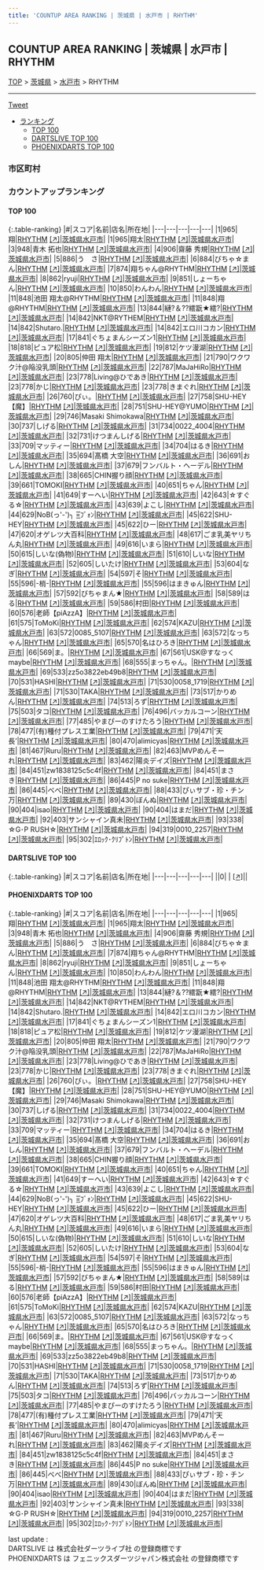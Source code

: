 ```yaml
---
title: 'COUNTUP AREA RANKING | 茨城県 | 水戸市 | RHYTHM'
---
```

## COUNTUP AREA RANKING | 茨城県 | 水戸市 | RHYTHM

[TOP](/darts/rank/) > [茨城県](/darts/rank/茨城県/) > [水戸市](/darts/rank/茨城県/水戸市/) > RHYTHM

___

<a href="https://twitter.com/share?ref_src=twsrc%5Etfw" data-text="COUNTUP AREA RANKING | 茨城県水戸市RHYTHM" class="twitter-share-button" data-hashtags="DARTSLIVE,PHOENIXDARTS,darts,ダーツ" data-show-count="false">Tweet</a>

* [ランキング](#カウントアップランキング)
    * [TOP 100](#top-100)
    * [DARTSLIVE TOP 100](#dartslive-top-100)
    * [PHOENIXDARTS TOP 100](#phoenixdarts-top-100)

### 市区町村

<ul>

</ul>

### カウントアップランキング

#### TOP 100



{:.table-ranking}
|#|スコア|名前|店名|所在地|
|---|---|---|---|---|
|1|965|<span class="rank-name-pd">翔</span>|<a href="/darts/rank/shops/51911.html">RHYTHM</a> <a href="https://vs.phoenixdarts.com/jp/shop/shopDetailInfo/s_51911?s_seq=51911">[↗]</a>|<a href="/darts/rank/茨城県/水戸市">茨城県水戸市</a>|
|1|965|<span class="rank-name-pd">翔太</span>|<a href="/darts/rank/shops/51911.html">RHYTHM</a> <a href="https://vs.phoenixdarts.com/jp/shop/shopDetailInfo/s_51911?s_seq=51911">[↗]</a>|<a href="/darts/rank/茨城県/水戸市">茨城県水戸市</a>|
|3|948|<span class="rank-name-pd"><span class="pro-icon-pd"></span>青木 拓也</span>|<a href="/darts/rank/shops/51911.html">RHYTHM</a> <a href="https://vs.phoenixdarts.com/jp/shop/shopDetailInfo/s_51911?s_seq=51911">[↗]</a>|<a href="/darts/rank/茨城県/水戸市">茨城県水戸市</a>|
|4|906|<span class="rank-name-pd"><span class="pro-icon-pd"></span>齋藤 秀規</span>|<a href="/darts/rank/shops/51911.html">RHYTHM</a> <a href="https://vs.phoenixdarts.com/jp/shop/shopDetailInfo/s_51911?s_seq=51911">[↗]</a>|<a href="/darts/rank/茨城県/水戸市">茨城県水戸市</a>|
|5|886|<span class="rank-name-pd">う　さ</span>|<a href="/darts/rank/shops/51911.html">RHYTHM</a> <a href="https://vs.phoenixdarts.com/jp/shop/shopDetailInfo/s_51911?s_seq=51911">[↗]</a>|<a href="/darts/rank/茨城県/水戸市">茨城県水戸市</a>|
|6|884|<span class="rank-name-pd">びちゃ☆まん</span>|<a href="/darts/rank/shops/51911.html">RHYTHM</a> <a href="https://vs.phoenixdarts.com/jp/shop/shopDetailInfo/s_51911?s_seq=51911">[↗]</a>|<a href="/darts/rank/茨城県/水戸市">茨城県水戸市</a>|
|7|874|<span class="rank-name-pd">翔ちゃん@RHYTHM</span>|<a href="/darts/rank/shops/51911.html">RHYTHM</a> <a href="https://vs.phoenixdarts.com/jp/shop/shopDetailInfo/s_51911?s_seq=51911">[↗]</a>|<a href="/darts/rank/茨城県/水戸市">茨城県水戸市</a>|
|8|862|<span class="rank-name-pd">ryuji</span>|<a href="/darts/rank/shops/51911.html">RHYTHM</a> <a href="https://vs.phoenixdarts.com/jp/shop/shopDetailInfo/s_51911?s_seq=51911">[↗]</a>|<a href="/darts/rank/茨城県/水戸市">茨城県水戸市</a>|
|9|851|<span class="rank-name-pd">しょーちゃん</span>|<a href="/darts/rank/shops/51911.html">RHYTHM</a> <a href="https://vs.phoenixdarts.com/jp/shop/shopDetailInfo/s_51911?s_seq=51911">[↗]</a>|<a href="/darts/rank/茨城県/水戸市">茨城県水戸市</a>|
|10|850|<span class="rank-name-pd">わんわん</span>|<a href="/darts/rank/shops/51911.html">RHYTHM</a> <a href="https://vs.phoenixdarts.com/jp/shop/shopDetailInfo/s_51911?s_seq=51911">[↗]</a>|<a href="/darts/rank/茨城県/水戸市">茨城県水戸市</a>|
|11|848|<span class="rank-name-pd">池田 翔太@RHYTHM</span>|<a href="/darts/rank/shops/51911.html">RHYTHM</a> <a href="https://vs.phoenixdarts.com/jp/shop/shopDetailInfo/s_51911?s_seq=51911">[↗]</a>|<a href="/darts/rank/茨城県/水戸市">茨城県水戸市</a>|
|11|848|<span class="rank-name-pd">翔@RHYTHM</span>|<a href="/darts/rank/shops/51911.html">RHYTHM</a> <a href="https://vs.phoenixdarts.com/jp/shop/shopDetailInfo/s_51911?s_seq=51911">[↗]</a>|<a href="/darts/rank/茨城県/水戸市">茨城県水戸市</a>|
|13|844|<span class="rank-name-pd">縺?＆??繧翫★繧?</span>|<a href="/darts/rank/shops/51911.html">RHYTHM</a> <a href="https://vs.phoenixdarts.com/jp/shop/shopDetailInfo/s_51911?s_seq=51911">[↗]</a>|<a href="/darts/rank/茨城県/水戸市">茨城県水戸市</a>|
|14|842|<span class="rank-name-pd">NKT@RYTHEM</span>|<a href="/darts/rank/shops/51911.html">RHYTHM</a> <a href="https://vs.phoenixdarts.com/jp/shop/shopDetailInfo/s_51911?s_seq=51911">[↗]</a>|<a href="/darts/rank/茨城県/水戸市">茨城県水戸市</a>|
|14|842|<span class="rank-name-pd">Shutaro.</span>|<a href="/darts/rank/shops/51911.html">RHYTHM</a> <a href="https://vs.phoenixdarts.com/jp/shop/shopDetailInfo/s_51911?s_seq=51911">[↗]</a>|<a href="/darts/rank/茨城県/水戸市">茨城県水戸市</a>|
|14|842|<span class="rank-name-pd">エロ川コカン</span>|<a href="/darts/rank/shops/51911.html">RHYTHM</a> <a href="https://vs.phoenixdarts.com/jp/shop/shopDetailInfo/s_51911?s_seq=51911">[↗]</a>|<a href="/darts/rank/茨城県/水戸市">茨城県水戸市</a>|
|17|841|<span class="rank-name-pd">ぐちょまんシーズン1</span>|<a href="/darts/rank/shops/51911.html">RHYTHM</a> <a href="https://vs.phoenixdarts.com/jp/shop/shopDetailInfo/s_51911?s_seq=51911">[↗]</a>|<a href="/darts/rank/茨城県/水戸市">茨城県水戸市</a>|
|18|818|<span class="rank-name-pd">ピュア松</span>|<a href="/darts/rank/shops/51911.html">RHYTHM</a> <a href="https://vs.phoenixdarts.com/jp/shop/shopDetailInfo/s_51911?s_seq=51911">[↗]</a>|<a href="/darts/rank/茨城県/水戸市">茨城県水戸市</a>|
|19|812|<span class="rank-name-pd">ケツ漫湖</span>|<a href="/darts/rank/shops/51911.html">RHYTHM</a> <a href="https://vs.phoenixdarts.com/jp/shop/shopDetailInfo/s_51911?s_seq=51911">[↗]</a>|<a href="/darts/rank/茨城県/水戸市">茨城県水戸市</a>|
|20|805|<span class="rank-name-pd">仲田 翔太</span>|<a href="/darts/rank/shops/51911.html">RHYTHM</a> <a href="https://vs.phoenixdarts.com/jp/shop/shopDetailInfo/s_51911?s_seq=51911">[↗]</a>|<a href="/darts/rank/茨城県/水戸市">茨城県水戸市</a>|
|21|790|<span class="rank-name-pd">ワクワク汁@陥没乳頭</span>|<a href="/darts/rank/shops/51911.html">RHYTHM</a> <a href="https://vs.phoenixdarts.com/jp/shop/shopDetailInfo/s_51911?s_seq=51911">[↗]</a>|<a href="/darts/rank/茨城県/水戸市">茨城県水戸市</a>|
|22|787|<span class="rank-name-pd">MaJaHiRo</span>|<a href="/darts/rank/shops/51911.html">RHYTHM</a> <a href="https://vs.phoenixdarts.com/jp/shop/shopDetailInfo/s_51911?s_seq=51911">[↗]</a>|<a href="/darts/rank/茨城県/水戸市">茨城県水戸市</a>|
|23|778|<span class="rank-name-pd">Living@ひであき</span>|<a href="/darts/rank/shops/51911.html">RHYTHM</a> <a href="https://vs.phoenixdarts.com/jp/shop/shopDetailInfo/s_51911?s_seq=51911">[↗]</a>|<a href="/darts/rank/茨城県/水戸市">茨城県水戸市</a>|
|23|778|<span class="rank-name-pd">かじ</span>|<a href="/darts/rank/shops/51911.html">RHYTHM</a> <a href="https://vs.phoenixdarts.com/jp/shop/shopDetailInfo/s_51911?s_seq=51911">[↗]</a>|<a href="/darts/rank/茨城県/水戸市">茨城県水戸市</a>|
|23|778|<span class="rank-name-pd">きまぐれ</span>|<a href="/darts/rank/shops/51911.html">RHYTHM</a> <a href="https://vs.phoenixdarts.com/jp/shop/shopDetailInfo/s_51911?s_seq=51911">[↗]</a>|<a href="/darts/rank/茨城県/水戸市">茨城県水戸市</a>|
|26|760|<span class="rank-name-pd">ぴぃ。</span>|<a href="/darts/rank/shops/51911.html">RHYTHM</a> <a href="https://vs.phoenixdarts.com/jp/shop/shopDetailInfo/s_51911?s_seq=51911">[↗]</a>|<a href="/darts/rank/茨城県/水戸市">茨城県水戸市</a>|
|27|758|<span class="rank-name-pd">SHU-HEY【魔】</span>|<a href="/darts/rank/shops/51911.html">RHYTHM</a> <a href="https://vs.phoenixdarts.com/jp/shop/shopDetailInfo/s_51911?s_seq=51911">[↗]</a>|<a href="/darts/rank/茨城県/水戸市">茨城県水戸市</a>|
|28|751|<span class="rank-name-pd">SHU-HEY@YUMO</span>|<a href="/darts/rank/shops/51911.html">RHYTHM</a> <a href="https://vs.phoenixdarts.com/jp/shop/shopDetailInfo/s_51911?s_seq=51911">[↗]</a>|<a href="/darts/rank/茨城県/水戸市">茨城県水戸市</a>|
|29|746|<span class="rank-name-pd">Masaki Shimokawa</span>|<a href="/darts/rank/shops/51911.html">RHYTHM</a> <a href="https://vs.phoenixdarts.com/jp/shop/shopDetailInfo/s_51911?s_seq=51911">[↗]</a>|<a href="/darts/rank/茨城県/水戸市">茨城県水戸市</a>|
|30|737|<span class="rank-name-pd">しげる</span>|<a href="/darts/rank/shops/51911.html">RHYTHM</a> <a href="https://vs.phoenixdarts.com/jp/shop/shopDetailInfo/s_51911?s_seq=51911">[↗]</a>|<a href="/darts/rank/茨城県/水戸市">茨城県水戸市</a>|
|31|734|<span class="rank-name-pd">0022_4004</span>|<a href="/darts/rank/shops/51911.html">RHYTHM</a> <a href="https://vs.phoenixdarts.com/jp/shop/shopDetailInfo/s_51911?s_seq=51911">[↗]</a>|<a href="/darts/rank/茨城県/水戸市">茨城県水戸市</a>|
|32|731|<span class="rank-name-pd">けつまんしげる</span>|<a href="/darts/rank/shops/51911.html">RHYTHM</a> <a href="https://vs.phoenixdarts.com/jp/shop/shopDetailInfo/s_51911?s_seq=51911">[↗]</a>|<a href="/darts/rank/茨城県/水戸市">茨城県水戸市</a>|
|33|709|<span class="rank-name-pd">マッティー</span>|<a href="/darts/rank/shops/51911.html">RHYTHM</a> <a href="https://vs.phoenixdarts.com/jp/shop/shopDetailInfo/s_51911?s_seq=51911">[↗]</a>|<a href="/darts/rank/茨城県/水戸市">茨城県水戸市</a>|
|34|704|<span class="rank-name-pd">はるき</span>|<a href="/darts/rank/shops/51911.html">RHYTHM</a> <a href="https://vs.phoenixdarts.com/jp/shop/shopDetailInfo/s_51911?s_seq=51911">[↗]</a>|<a href="/darts/rank/茨城県/水戸市">茨城県水戸市</a>|
|35|694|<span class="rank-name-pd">髙橋 大空</span>|<a href="/darts/rank/shops/51911.html">RHYTHM</a> <a href="https://vs.phoenixdarts.com/jp/shop/shopDetailInfo/s_51911?s_seq=51911">[↗]</a>|<a href="/darts/rank/茨城県/水戸市">茨城県水戸市</a>|
|36|691|<span class="rank-name-pd">おしん</span>|<a href="/darts/rank/shops/51911.html">RHYTHM</a> <a href="https://vs.phoenixdarts.com/jp/shop/shopDetailInfo/s_51911?s_seq=51911">[↗]</a>|<a href="/darts/rank/茨城県/水戸市">茨城県水戸市</a>|
|37|679|<span class="rank-name-pd">フンバルト・ヘーデル</span>|<a href="/darts/rank/shops/51911.html">RHYTHM</a> <a href="https://vs.phoenixdarts.com/jp/shop/shopDetailInfo/s_51911?s_seq=51911">[↗]</a>|<a href="/darts/rank/茨城県/水戸市">茨城県水戸市</a>|
|38|665|<span class="rank-name-pd">CHIN握り顔</span>|<a href="/darts/rank/shops/51911.html">RHYTHM</a> <a href="https://vs.phoenixdarts.com/jp/shop/shopDetailInfo/s_51911?s_seq=51911">[↗]</a>|<a href="/darts/rank/茨城県/水戸市">茨城県水戸市</a>|
|39|661|<span class="rank-name-pd">TOMOKI</span>|<a href="/darts/rank/shops/51911.html">RHYTHM</a> <a href="https://vs.phoenixdarts.com/jp/shop/shopDetailInfo/s_51911?s_seq=51911">[↗]</a>|<a href="/darts/rank/茨城県/水戸市">茨城県水戸市</a>|
|40|651|<span class="rank-name-pd">ちゃん</span>|<a href="/darts/rank/shops/51911.html">RHYTHM</a> <a href="https://vs.phoenixdarts.com/jp/shop/shopDetailInfo/s_51911?s_seq=51911">[↗]</a>|<a href="/darts/rank/茨城県/水戸市">茨城県水戸市</a>|
|41|649|<span class="rank-name-pd">すーへい</span>|<a href="/darts/rank/shops/51911.html">RHYTHM</a> <a href="https://vs.phoenixdarts.com/jp/shop/shopDetailInfo/s_51911?s_seq=51911">[↗]</a>|<a href="/darts/rank/茨城県/水戸市">茨城県水戸市</a>|
|42|643|<span class="rank-name-pd">☆すぐる☆</span>|<a href="/darts/rank/shops/51911.html">RHYTHM</a> <a href="https://vs.phoenixdarts.com/jp/shop/shopDetailInfo/s_51911?s_seq=51911">[↗]</a>|<a href="/darts/rank/茨城県/水戸市">茨城県水戸市</a>|
|43|639|<span class="rank-name-pd">よこし</span>|<a href="/darts/rank/shops/51911.html">RHYTHM</a> <a href="https://vs.phoenixdarts.com/jp/shop/shopDetailInfo/s_51911?s_seq=51911">[↗]</a>|<a href="/darts/rank/茨城県/水戸市">茨城県水戸市</a>|
|44|629|<span class="rank-name-pd">NoB(っ&#x27;-&#x27;)╮ =͟͟͞͞ﾌﾞｫﾝ</span>|<a href="/darts/rank/shops/51911.html">RHYTHM</a> <a href="https://vs.phoenixdarts.com/jp/shop/shopDetailInfo/s_51911?s_seq=51911">[↗]</a>|<a href="/darts/rank/茨城県/水戸市">茨城県水戸市</a>|
|45|622|<span class="rank-name-pd">SHU-HEY</span>|<a href="/darts/rank/shops/51911.html">RHYTHM</a> <a href="https://vs.phoenixdarts.com/jp/shop/shopDetailInfo/s_51911?s_seq=51911">[↗]</a>|<a href="/darts/rank/茨城県/水戸市">茨城県水戸市</a>|
|45|622|<span class="rank-name-pd">ひー</span>|<a href="/darts/rank/shops/51911.html">RHYTHM</a> <a href="https://vs.phoenixdarts.com/jp/shop/shopDetailInfo/s_51911?s_seq=51911">[↗]</a>|<a href="/darts/rank/茨城県/水戸市">茨城県水戸市</a>|
|47|620|<span class="rank-name-pd">オゲレツ大百科</span>|<a href="/darts/rank/shops/51911.html">RHYTHM</a> <a href="https://vs.phoenixdarts.com/jp/shop/shopDetailInfo/s_51911?s_seq=51911">[↗]</a>|<a href="/darts/rank/茨城県/水戸市">茨城県水戸市</a>|
|48|617|<span class="rank-name-pd">ごま乳美ヤリちん丸</span>|<a href="/darts/rank/shops/51911.html">RHYTHM</a> <a href="https://vs.phoenixdarts.com/jp/shop/shopDetailInfo/s_51911?s_seq=51911">[↗]</a>|<a href="/darts/rank/茨城県/水戸市">茨城県水戸市</a>|
|49|616|<span class="rank-name-pd">いまら</span>|<a href="/darts/rank/shops/51911.html">RHYTHM</a> <a href="https://vs.phoenixdarts.com/jp/shop/shopDetailInfo/s_51911?s_seq=51911">[↗]</a>|<a href="/darts/rank/茨城県/水戸市">茨城県水戸市</a>|
|50|615|<span class="rank-name-pd">しいな(偽物)</span>|<a href="/darts/rank/shops/51911.html">RHYTHM</a> <a href="https://vs.phoenixdarts.com/jp/shop/shopDetailInfo/s_51911?s_seq=51911">[↗]</a>|<a href="/darts/rank/茨城県/水戸市">茨城県水戸市</a>|
|51|610|<span class="rank-name-pd">しいな</span>|<a href="/darts/rank/shops/51911.html">RHYTHM</a> <a href="https://vs.phoenixdarts.com/jp/shop/shopDetailInfo/s_51911?s_seq=51911">[↗]</a>|<a href="/darts/rank/茨城県/水戸市">茨城県水戸市</a>|
|52|605|<span class="rank-name-pd">しいたけ</span>|<a href="/darts/rank/shops/51911.html">RHYTHM</a> <a href="https://vs.phoenixdarts.com/jp/shop/shopDetailInfo/s_51911?s_seq=51911">[↗]</a>|<a href="/darts/rank/茨城県/水戸市">茨城県水戸市</a>|
|53|604|<span class="rank-name-pd">なぎ</span>|<a href="/darts/rank/shops/51911.html">RHYTHM</a> <a href="https://vs.phoenixdarts.com/jp/shop/shopDetailInfo/s_51911?s_seq=51911">[↗]</a>|<a href="/darts/rank/茨城県/水戸市">茨城県水戸市</a>|
|54|597|<span class="rank-name-pd">そ</span>|<a href="/darts/rank/shops/51911.html">RHYTHM</a> <a href="https://vs.phoenixdarts.com/jp/shop/shopDetailInfo/s_51911?s_seq=51911">[↗]</a>|<a href="/darts/rank/茨城県/水戸市">茨城県水戸市</a>|
|55|596|<span class="rank-name-pd">-梢-</span>|<a href="/darts/rank/shops/51911.html">RHYTHM</a> <a href="https://vs.phoenixdarts.com/jp/shop/shopDetailInfo/s_51911?s_seq=51911">[↗]</a>|<a href="/darts/rank/茨城県/水戸市">茨城県水戸市</a>|
|55|596|<span class="rank-name-pd">はまきゅん</span>|<a href="/darts/rank/shops/51911.html">RHYTHM</a> <a href="https://vs.phoenixdarts.com/jp/shop/shopDetailInfo/s_51911?s_seq=51911">[↗]</a>|<a href="/darts/rank/茨城県/水戸市">茨城県水戸市</a>|
|57|592|<span class="rank-name-pd">びちゃまん★</span>|<a href="/darts/rank/shops/51911.html">RHYTHM</a> <a href="https://vs.phoenixdarts.com/jp/shop/shopDetailInfo/s_51911?s_seq=51911">[↗]</a>|<a href="/darts/rank/茨城県/水戸市">茨城県水戸市</a>|
|58|589|<span class="rank-name-pd">はる</span>|<a href="/darts/rank/shops/51911.html">RHYTHM</a> <a href="https://vs.phoenixdarts.com/jp/shop/shopDetailInfo/s_51911?s_seq=51911">[↗]</a>|<a href="/darts/rank/茨城県/水戸市">茨城県水戸市</a>|
|59|586|<span class="rank-name-pd">村田</span>|<a href="/darts/rank/shops/51911.html">RHYTHM</a> <a href="https://vs.phoenixdarts.com/jp/shop/shopDetailInfo/s_51911?s_seq=51911">[↗]</a>|<a href="/darts/rank/茨城県/水戸市">茨城県水戸市</a>|
|60|576|<span class="rank-name-pd">老師【piAzzA】</span>|<a href="/darts/rank/shops/51911.html">RHYTHM</a> <a href="https://vs.phoenixdarts.com/jp/shop/shopDetailInfo/s_51911?s_seq=51911">[↗]</a>|<a href="/darts/rank/茨城県/水戸市">茨城県水戸市</a>|
|61|575|<span class="rank-name-pd">ToMoKi</span>|<a href="/darts/rank/shops/51911.html">RHYTHM</a> <a href="https://vs.phoenixdarts.com/jp/shop/shopDetailInfo/s_51911?s_seq=51911">[↗]</a>|<a href="/darts/rank/茨城県/水戸市">茨城県水戸市</a>|
|62|574|<span class="rank-name-pd">KAZU</span>|<a href="/darts/rank/shops/51911.html">RHYTHM</a> <a href="https://vs.phoenixdarts.com/jp/shop/shopDetailInfo/s_51911?s_seq=51911">[↗]</a>|<a href="/darts/rank/茨城県/水戸市">茨城県水戸市</a>|
|63|572|<span class="rank-name-pd">0085_5107</span>|<a href="/darts/rank/shops/51911.html">RHYTHM</a> <a href="https://vs.phoenixdarts.com/jp/shop/shopDetailInfo/s_51911?s_seq=51911">[↗]</a>|<a href="/darts/rank/茨城県/水戸市">茨城県水戸市</a>|
|63|572|<span class="rank-name-pd">なっちゃん</span>|<a href="/darts/rank/shops/51911.html">RHYTHM</a> <a href="https://vs.phoenixdarts.com/jp/shop/shopDetailInfo/s_51911?s_seq=51911">[↗]</a>|<a href="/darts/rank/茨城県/水戸市">茨城県水戸市</a>|
|65|570|<span class="rank-name-pd">名はひろき</span>|<a href="/darts/rank/shops/51911.html">RHYTHM</a> <a href="https://vs.phoenixdarts.com/jp/shop/shopDetailInfo/s_51911?s_seq=51911">[↗]</a>|<a href="/darts/rank/茨城県/水戸市">茨城県水戸市</a>|
|66|569|<span class="rank-name-pd">ま。</span>|<a href="/darts/rank/shops/51911.html">RHYTHM</a> <a href="https://vs.phoenixdarts.com/jp/shop/shopDetailInfo/s_51911?s_seq=51911">[↗]</a>|<a href="/darts/rank/茨城県/水戸市">茨城県水戸市</a>|
|67|561|<span class="rank-name-pd">USK@すなっくmaybe</span>|<a href="/darts/rank/shops/51911.html">RHYTHM</a> <a href="https://vs.phoenixdarts.com/jp/shop/shopDetailInfo/s_51911?s_seq=51911">[↗]</a>|<a href="/darts/rank/茨城県/水戸市">茨城県水戸市</a>|
|68|555|<span class="rank-name-pd">まっちゃん。</span>|<a href="/darts/rank/shops/51911.html">RHYTHM</a> <a href="https://vs.phoenixdarts.com/jp/shop/shopDetailInfo/s_51911?s_seq=51911">[↗]</a>|<a href="/darts/rank/茨城県/水戸市">茨城県水戸市</a>|
|69|533|<span class="rank-name-pd">zz5o3822eb49b8</span>|<a href="/darts/rank/shops/51911.html">RHYTHM</a> <a href="https://vs.phoenixdarts.com/jp/shop/shopDetailInfo/s_51911?s_seq=51911">[↗]</a>|<a href="/darts/rank/茨城県/水戸市">茨城県水戸市</a>|
|70|531|<span class="rank-name-pd">HASHI</span>|<a href="/darts/rank/shops/51911.html">RHYTHM</a> <a href="https://vs.phoenixdarts.com/jp/shop/shopDetailInfo/s_51911?s_seq=51911">[↗]</a>|<a href="/darts/rank/茨城県/水戸市">茨城県水戸市</a>|
|71|530|<span class="rank-name-pd">0058_1719</span>|<a href="/darts/rank/shops/51911.html">RHYTHM</a> <a href="https://vs.phoenixdarts.com/jp/shop/shopDetailInfo/s_51911?s_seq=51911">[↗]</a>|<a href="/darts/rank/茨城県/水戸市">茨城県水戸市</a>|
|71|530|<span class="rank-name-pd">TAKA</span>|<a href="/darts/rank/shops/51911.html">RHYTHM</a> <a href="https://vs.phoenixdarts.com/jp/shop/shopDetailInfo/s_51911?s_seq=51911">[↗]</a>|<a href="/darts/rank/茨城県/水戸市">茨城県水戸市</a>|
|73|517|<span class="rank-name-pd">かりめん</span>|<a href="/darts/rank/shops/51911.html">RHYTHM</a> <a href="https://vs.phoenixdarts.com/jp/shop/shopDetailInfo/s_51911?s_seq=51911">[↗]</a>|<a href="/darts/rank/茨城県/水戸市">茨城県水戸市</a>|
|74|513|<span class="rank-name-pd">ろず</span>|<a href="/darts/rank/shops/51911.html">RHYTHM</a> <a href="https://vs.phoenixdarts.com/jp/shop/shopDetailInfo/s_51911?s_seq=51911">[↗]</a>|<a href="/darts/rank/茨城県/水戸市">茨城県水戸市</a>|
|75|503|<span class="rank-name-pd">タコ</span>|<a href="/darts/rank/shops/51911.html">RHYTHM</a> <a href="https://vs.phoenixdarts.com/jp/shop/shopDetailInfo/s_51911?s_seq=51911">[↗]</a>|<a href="/darts/rank/茨城県/水戸市">茨城県水戸市</a>|
|76|496|<span class="rank-name-pd">バッカルコーン</span>|<a href="/darts/rank/shops/51911.html">RHYTHM</a> <a href="https://vs.phoenixdarts.com/jp/shop/shopDetailInfo/s_51911?s_seq=51911">[↗]</a>|<a href="/darts/rank/茨城県/水戸市">茨城県水戸市</a>|
|77|485|<span class="rank-name-pd">やまぴーのすけたろう</span>|<a href="/darts/rank/shops/51911.html">RHYTHM</a> <a href="https://vs.phoenixdarts.com/jp/shop/shopDetailInfo/s_51911?s_seq=51911">[↗]</a>|<a href="/darts/rank/茨城県/水戸市">茨城県水戸市</a>|
|78|477|<span class="rank-name-pd">(有)種付プレス工業</span>|<a href="/darts/rank/shops/51911.html">RHYTHM</a> <a href="https://vs.phoenixdarts.com/jp/shop/shopDetailInfo/s_51911?s_seq=51911">[↗]</a>|<a href="/darts/rank/茨城県/水戸市">茨城県水戸市</a>|
|79|471|<span class="rank-name-pd">‘天長’</span>|<a href="/darts/rank/shops/51911.html">RHYTHM</a> <a href="https://vs.phoenixdarts.com/jp/shop/shopDetailInfo/s_51911?s_seq=51911">[↗]</a>|<a href="/darts/rank/茨城県/水戸市">茨城県水戸市</a>|
|80|470|<span class="rank-name-pd">alimicyas</span>|<a href="/darts/rank/shops/51911.html">RHYTHM</a> <a href="https://vs.phoenixdarts.com/jp/shop/shopDetailInfo/s_51911?s_seq=51911">[↗]</a>|<a href="/darts/rank/茨城県/水戸市">茨城県水戸市</a>|
|81|467|<span class="rank-name-pd">Ruru</span>|<a href="/darts/rank/shops/51911.html">RHYTHM</a> <a href="https://vs.phoenixdarts.com/jp/shop/shopDetailInfo/s_51911?s_seq=51911">[↗]</a>|<a href="/darts/rank/茨城県/水戸市">茨城県水戸市</a>|
|82|463|<span class="rank-name-pd">MVPめんそーれ</span>|<a href="/darts/rank/shops/51911.html">RHYTHM</a> <a href="https://vs.phoenixdarts.com/jp/shop/shopDetailInfo/s_51911?s_seq=51911">[↗]</a>|<a href="/darts/rank/茨城県/水戸市">茨城県水戸市</a>|
|83|462|<span class="rank-name-pd">陽炎デイズ</span>|<a href="/darts/rank/shops/51911.html">RHYTHM</a> <a href="https://vs.phoenixdarts.com/jp/shop/shopDetailInfo/s_51911?s_seq=51911">[↗]</a>|<a href="/darts/rank/茨城県/水戸市">茨城県水戸市</a>|
|84|451|<span class="rank-name-pd">zw1838125c5c4f</span>|<a href="/darts/rank/shops/51911.html">RHYTHM</a> <a href="https://vs.phoenixdarts.com/jp/shop/shopDetailInfo/s_51911?s_seq=51911">[↗]</a>|<a href="/darts/rank/茨城県/水戸市">茨城県水戸市</a>|
|84|451|<span class="rank-name-pd">まさき</span>|<a href="/darts/rank/shops/51911.html">RHYTHM</a> <a href="https://vs.phoenixdarts.com/jp/shop/shopDetailInfo/s_51911?s_seq=51911">[↗]</a>|<a href="/darts/rank/茨城県/水戸市">茨城県水戸市</a>|
|86|445|<span class="rank-name-pd">P no suke</span>|<a href="/darts/rank/shops/51911.html">RHYTHM</a> <a href="https://vs.phoenixdarts.com/jp/shop/shopDetailInfo/s_51911?s_seq=51911">[↗]</a>|<a href="/darts/rank/茨城県/水戸市">茨城県水戸市</a>|
|86|445|<span class="rank-name-pd">べべ</span>|<a href="/darts/rank/shops/51911.html">RHYTHM</a> <a href="https://vs.phoenixdarts.com/jp/shop/shopDetailInfo/s_51911?s_seq=51911">[↗]</a>|<a href="/darts/rank/茨城県/水戸市">茨城県水戸市</a>|
|88|433|<span class="rank-name-pd">ぴぃサブ・珍・チン万</span>|<a href="/darts/rank/shops/51911.html">RHYTHM</a> <a href="https://vs.phoenixdarts.com/jp/shop/shopDetailInfo/s_51911?s_seq=51911">[↗]</a>|<a href="/darts/rank/茨城県/水戸市">茨城県水戸市</a>|
|89|430|<span class="rank-name-pd">ぼんぬ</span>|<a href="/darts/rank/shops/51911.html">RHYTHM</a> <a href="https://vs.phoenixdarts.com/jp/shop/shopDetailInfo/s_51911?s_seq=51911">[↗]</a>|<a href="/darts/rank/茨城県/水戸市">茨城県水戸市</a>|
|90|404|<span class="rank-name-pd">isao</span>|<a href="/darts/rank/shops/51911.html">RHYTHM</a> <a href="https://vs.phoenixdarts.com/jp/shop/shopDetailInfo/s_51911?s_seq=51911">[↗]</a>|<a href="/darts/rank/茨城県/水戸市">茨城県水戸市</a>|
|90|404|<span class="rank-name-pd">はまだ</span>|<a href="/darts/rank/shops/51911.html">RHYTHM</a> <a href="https://vs.phoenixdarts.com/jp/shop/shopDetailInfo/s_51911?s_seq=51911">[↗]</a>|<a href="/darts/rank/茨城県/水戸市">茨城県水戸市</a>|
|92|403|<span class="rank-name-pd">サンシャイン真未</span>|<a href="/darts/rank/shops/51911.html">RHYTHM</a> <a href="https://vs.phoenixdarts.com/jp/shop/shopDetailInfo/s_51911?s_seq=51911">[↗]</a>|<a href="/darts/rank/茨城県/水戸市">茨城県水戸市</a>|
|93|338|<span class="rank-name-pd">☆G･P RUSH☆</span>|<a href="/darts/rank/shops/51911.html">RHYTHM</a> <a href="https://vs.phoenixdarts.com/jp/shop/shopDetailInfo/s_51911?s_seq=51911">[↗]</a>|<a href="/darts/rank/茨城県/水戸市">茨城県水戸市</a>|
|94|319|<span class="rank-name-pd">0010_2257</span>|<a href="/darts/rank/shops/51911.html">RHYTHM</a> <a href="https://vs.phoenixdarts.com/jp/shop/shopDetailInfo/s_51911?s_seq=51911">[↗]</a>|<a href="/darts/rank/茨城県/水戸市">茨城県水戸市</a>|
|95|302|<span class="rank-name-pd">ｴﾛｯｸ･ｸﾘﾌﾟﾄﾝ</span>|<a href="/darts/rank/shops/51911.html">RHYTHM</a> <a href="https://vs.phoenixdarts.com/jp/shop/shopDetailInfo/s_51911?s_seq=51911">[↗]</a>|<a href="/darts/rank/茨城県/水戸市">茨城県水戸市</a>|


#### DARTSLIVE TOP 100



{:.table-ranking}
|#|スコア|名前|店名|所在地|
|---|---|---|---|---|
||0|<span class="rank-name-dl"> </span>|<a href="/darts/rank/shops/.html"></a> <a href="">[↗]</a>|<a href="/darts/rank//"></a>|


#### PHOENIXDARTS TOP 100



{:.table-ranking}
|#|スコア|名前|店名|所在地|
|---|---|---|---|---|
|1|965|<span class="rank-name-pd">翔</span>|<a href="/darts/rank/shops/51911.html">RHYTHM</a> <a href="https://vs.phoenixdarts.com/jp/shop/shopDetailInfo/s_51911?s_seq=51911">[↗]</a>|<a href="/darts/rank/茨城県/水戸市">茨城県水戸市</a>|
|1|965|<span class="rank-name-pd">翔太</span>|<a href="/darts/rank/shops/51911.html">RHYTHM</a> <a href="https://vs.phoenixdarts.com/jp/shop/shopDetailInfo/s_51911?s_seq=51911">[↗]</a>|<a href="/darts/rank/茨城県/水戸市">茨城県水戸市</a>|
|3|948|<span class="rank-name-pd"><span class="pro-icon-pd"></span>青木 拓也</span>|<a href="/darts/rank/shops/51911.html">RHYTHM</a> <a href="https://vs.phoenixdarts.com/jp/shop/shopDetailInfo/s_51911?s_seq=51911">[↗]</a>|<a href="/darts/rank/茨城県/水戸市">茨城県水戸市</a>|
|4|906|<span class="rank-name-pd"><span class="pro-icon-pd"></span>齋藤 秀規</span>|<a href="/darts/rank/shops/51911.html">RHYTHM</a> <a href="https://vs.phoenixdarts.com/jp/shop/shopDetailInfo/s_51911?s_seq=51911">[↗]</a>|<a href="/darts/rank/茨城県/水戸市">茨城県水戸市</a>|
|5|886|<span class="rank-name-pd">う　さ</span>|<a href="/darts/rank/shops/51911.html">RHYTHM</a> <a href="https://vs.phoenixdarts.com/jp/shop/shopDetailInfo/s_51911?s_seq=51911">[↗]</a>|<a href="/darts/rank/茨城県/水戸市">茨城県水戸市</a>|
|6|884|<span class="rank-name-pd">びちゃ☆まん</span>|<a href="/darts/rank/shops/51911.html">RHYTHM</a> <a href="https://vs.phoenixdarts.com/jp/shop/shopDetailInfo/s_51911?s_seq=51911">[↗]</a>|<a href="/darts/rank/茨城県/水戸市">茨城県水戸市</a>|
|7|874|<span class="rank-name-pd">翔ちゃん@RHYTHM</span>|<a href="/darts/rank/shops/51911.html">RHYTHM</a> <a href="https://vs.phoenixdarts.com/jp/shop/shopDetailInfo/s_51911?s_seq=51911">[↗]</a>|<a href="/darts/rank/茨城県/水戸市">茨城県水戸市</a>|
|8|862|<span class="rank-name-pd">ryuji</span>|<a href="/darts/rank/shops/51911.html">RHYTHM</a> <a href="https://vs.phoenixdarts.com/jp/shop/shopDetailInfo/s_51911?s_seq=51911">[↗]</a>|<a href="/darts/rank/茨城県/水戸市">茨城県水戸市</a>|
|9|851|<span class="rank-name-pd">しょーちゃん</span>|<a href="/darts/rank/shops/51911.html">RHYTHM</a> <a href="https://vs.phoenixdarts.com/jp/shop/shopDetailInfo/s_51911?s_seq=51911">[↗]</a>|<a href="/darts/rank/茨城県/水戸市">茨城県水戸市</a>|
|10|850|<span class="rank-name-pd">わんわん</span>|<a href="/darts/rank/shops/51911.html">RHYTHM</a> <a href="https://vs.phoenixdarts.com/jp/shop/shopDetailInfo/s_51911?s_seq=51911">[↗]</a>|<a href="/darts/rank/茨城県/水戸市">茨城県水戸市</a>|
|11|848|<span class="rank-name-pd">池田 翔太@RHYTHM</span>|<a href="/darts/rank/shops/51911.html">RHYTHM</a> <a href="https://vs.phoenixdarts.com/jp/shop/shopDetailInfo/s_51911?s_seq=51911">[↗]</a>|<a href="/darts/rank/茨城県/水戸市">茨城県水戸市</a>|
|11|848|<span class="rank-name-pd">翔@RHYTHM</span>|<a href="/darts/rank/shops/51911.html">RHYTHM</a> <a href="https://vs.phoenixdarts.com/jp/shop/shopDetailInfo/s_51911?s_seq=51911">[↗]</a>|<a href="/darts/rank/茨城県/水戸市">茨城県水戸市</a>|
|13|844|<span class="rank-name-pd">縺?＆??繧翫★繧?</span>|<a href="/darts/rank/shops/51911.html">RHYTHM</a> <a href="https://vs.phoenixdarts.com/jp/shop/shopDetailInfo/s_51911?s_seq=51911">[↗]</a>|<a href="/darts/rank/茨城県/水戸市">茨城県水戸市</a>|
|14|842|<span class="rank-name-pd">NKT@RYTHEM</span>|<a href="/darts/rank/shops/51911.html">RHYTHM</a> <a href="https://vs.phoenixdarts.com/jp/shop/shopDetailInfo/s_51911?s_seq=51911">[↗]</a>|<a href="/darts/rank/茨城県/水戸市">茨城県水戸市</a>|
|14|842|<span class="rank-name-pd">Shutaro.</span>|<a href="/darts/rank/shops/51911.html">RHYTHM</a> <a href="https://vs.phoenixdarts.com/jp/shop/shopDetailInfo/s_51911?s_seq=51911">[↗]</a>|<a href="/darts/rank/茨城県/水戸市">茨城県水戸市</a>|
|14|842|<span class="rank-name-pd">エロ川コカン</span>|<a href="/darts/rank/shops/51911.html">RHYTHM</a> <a href="https://vs.phoenixdarts.com/jp/shop/shopDetailInfo/s_51911?s_seq=51911">[↗]</a>|<a href="/darts/rank/茨城県/水戸市">茨城県水戸市</a>|
|17|841|<span class="rank-name-pd">ぐちょまんシーズン1</span>|<a href="/darts/rank/shops/51911.html">RHYTHM</a> <a href="https://vs.phoenixdarts.com/jp/shop/shopDetailInfo/s_51911?s_seq=51911">[↗]</a>|<a href="/darts/rank/茨城県/水戸市">茨城県水戸市</a>|
|18|818|<span class="rank-name-pd">ピュア松</span>|<a href="/darts/rank/shops/51911.html">RHYTHM</a> <a href="https://vs.phoenixdarts.com/jp/shop/shopDetailInfo/s_51911?s_seq=51911">[↗]</a>|<a href="/darts/rank/茨城県/水戸市">茨城県水戸市</a>|
|19|812|<span class="rank-name-pd">ケツ漫湖</span>|<a href="/darts/rank/shops/51911.html">RHYTHM</a> <a href="https://vs.phoenixdarts.com/jp/shop/shopDetailInfo/s_51911?s_seq=51911">[↗]</a>|<a href="/darts/rank/茨城県/水戸市">茨城県水戸市</a>|
|20|805|<span class="rank-name-pd">仲田 翔太</span>|<a href="/darts/rank/shops/51911.html">RHYTHM</a> <a href="https://vs.phoenixdarts.com/jp/shop/shopDetailInfo/s_51911?s_seq=51911">[↗]</a>|<a href="/darts/rank/茨城県/水戸市">茨城県水戸市</a>|
|21|790|<span class="rank-name-pd">ワクワク汁@陥没乳頭</span>|<a href="/darts/rank/shops/51911.html">RHYTHM</a> <a href="https://vs.phoenixdarts.com/jp/shop/shopDetailInfo/s_51911?s_seq=51911">[↗]</a>|<a href="/darts/rank/茨城県/水戸市">茨城県水戸市</a>|
|22|787|<span class="rank-name-pd">MaJaHiRo</span>|<a href="/darts/rank/shops/51911.html">RHYTHM</a> <a href="https://vs.phoenixdarts.com/jp/shop/shopDetailInfo/s_51911?s_seq=51911">[↗]</a>|<a href="/darts/rank/茨城県/水戸市">茨城県水戸市</a>|
|23|778|<span class="rank-name-pd">Living@ひであき</span>|<a href="/darts/rank/shops/51911.html">RHYTHM</a> <a href="https://vs.phoenixdarts.com/jp/shop/shopDetailInfo/s_51911?s_seq=51911">[↗]</a>|<a href="/darts/rank/茨城県/水戸市">茨城県水戸市</a>|
|23|778|<span class="rank-name-pd">かじ</span>|<a href="/darts/rank/shops/51911.html">RHYTHM</a> <a href="https://vs.phoenixdarts.com/jp/shop/shopDetailInfo/s_51911?s_seq=51911">[↗]</a>|<a href="/darts/rank/茨城県/水戸市">茨城県水戸市</a>|
|23|778|<span class="rank-name-pd">きまぐれ</span>|<a href="/darts/rank/shops/51911.html">RHYTHM</a> <a href="https://vs.phoenixdarts.com/jp/shop/shopDetailInfo/s_51911?s_seq=51911">[↗]</a>|<a href="/darts/rank/茨城県/水戸市">茨城県水戸市</a>|
|26|760|<span class="rank-name-pd">ぴぃ。</span>|<a href="/darts/rank/shops/51911.html">RHYTHM</a> <a href="https://vs.phoenixdarts.com/jp/shop/shopDetailInfo/s_51911?s_seq=51911">[↗]</a>|<a href="/darts/rank/茨城県/水戸市">茨城県水戸市</a>|
|27|758|<span class="rank-name-pd">SHU-HEY【魔】</span>|<a href="/darts/rank/shops/51911.html">RHYTHM</a> <a href="https://vs.phoenixdarts.com/jp/shop/shopDetailInfo/s_51911?s_seq=51911">[↗]</a>|<a href="/darts/rank/茨城県/水戸市">茨城県水戸市</a>|
|28|751|<span class="rank-name-pd">SHU-HEY@YUMO</span>|<a href="/darts/rank/shops/51911.html">RHYTHM</a> <a href="https://vs.phoenixdarts.com/jp/shop/shopDetailInfo/s_51911?s_seq=51911">[↗]</a>|<a href="/darts/rank/茨城県/水戸市">茨城県水戸市</a>|
|29|746|<span class="rank-name-pd">Masaki Shimokawa</span>|<a href="/darts/rank/shops/51911.html">RHYTHM</a> <a href="https://vs.phoenixdarts.com/jp/shop/shopDetailInfo/s_51911?s_seq=51911">[↗]</a>|<a href="/darts/rank/茨城県/水戸市">茨城県水戸市</a>|
|30|737|<span class="rank-name-pd">しげる</span>|<a href="/darts/rank/shops/51911.html">RHYTHM</a> <a href="https://vs.phoenixdarts.com/jp/shop/shopDetailInfo/s_51911?s_seq=51911">[↗]</a>|<a href="/darts/rank/茨城県/水戸市">茨城県水戸市</a>|
|31|734|<span class="rank-name-pd">0022_4004</span>|<a href="/darts/rank/shops/51911.html">RHYTHM</a> <a href="https://vs.phoenixdarts.com/jp/shop/shopDetailInfo/s_51911?s_seq=51911">[↗]</a>|<a href="/darts/rank/茨城県/水戸市">茨城県水戸市</a>|
|32|731|<span class="rank-name-pd">けつまんしげる</span>|<a href="/darts/rank/shops/51911.html">RHYTHM</a> <a href="https://vs.phoenixdarts.com/jp/shop/shopDetailInfo/s_51911?s_seq=51911">[↗]</a>|<a href="/darts/rank/茨城県/水戸市">茨城県水戸市</a>|
|33|709|<span class="rank-name-pd">マッティー</span>|<a href="/darts/rank/shops/51911.html">RHYTHM</a> <a href="https://vs.phoenixdarts.com/jp/shop/shopDetailInfo/s_51911?s_seq=51911">[↗]</a>|<a href="/darts/rank/茨城県/水戸市">茨城県水戸市</a>|
|34|704|<span class="rank-name-pd">はるき</span>|<a href="/darts/rank/shops/51911.html">RHYTHM</a> <a href="https://vs.phoenixdarts.com/jp/shop/shopDetailInfo/s_51911?s_seq=51911">[↗]</a>|<a href="/darts/rank/茨城県/水戸市">茨城県水戸市</a>|
|35|694|<span class="rank-name-pd">髙橋 大空</span>|<a href="/darts/rank/shops/51911.html">RHYTHM</a> <a href="https://vs.phoenixdarts.com/jp/shop/shopDetailInfo/s_51911?s_seq=51911">[↗]</a>|<a href="/darts/rank/茨城県/水戸市">茨城県水戸市</a>|
|36|691|<span class="rank-name-pd">おしん</span>|<a href="/darts/rank/shops/51911.html">RHYTHM</a> <a href="https://vs.phoenixdarts.com/jp/shop/shopDetailInfo/s_51911?s_seq=51911">[↗]</a>|<a href="/darts/rank/茨城県/水戸市">茨城県水戸市</a>|
|37|679|<span class="rank-name-pd">フンバルト・ヘーデル</span>|<a href="/darts/rank/shops/51911.html">RHYTHM</a> <a href="https://vs.phoenixdarts.com/jp/shop/shopDetailInfo/s_51911?s_seq=51911">[↗]</a>|<a href="/darts/rank/茨城県/水戸市">茨城県水戸市</a>|
|38|665|<span class="rank-name-pd">CHIN握り顔</span>|<a href="/darts/rank/shops/51911.html">RHYTHM</a> <a href="https://vs.phoenixdarts.com/jp/shop/shopDetailInfo/s_51911?s_seq=51911">[↗]</a>|<a href="/darts/rank/茨城県/水戸市">茨城県水戸市</a>|
|39|661|<span class="rank-name-pd">TOMOKI</span>|<a href="/darts/rank/shops/51911.html">RHYTHM</a> <a href="https://vs.phoenixdarts.com/jp/shop/shopDetailInfo/s_51911?s_seq=51911">[↗]</a>|<a href="/darts/rank/茨城県/水戸市">茨城県水戸市</a>|
|40|651|<span class="rank-name-pd">ちゃん</span>|<a href="/darts/rank/shops/51911.html">RHYTHM</a> <a href="https://vs.phoenixdarts.com/jp/shop/shopDetailInfo/s_51911?s_seq=51911">[↗]</a>|<a href="/darts/rank/茨城県/水戸市">茨城県水戸市</a>|
|41|649|<span class="rank-name-pd">すーへい</span>|<a href="/darts/rank/shops/51911.html">RHYTHM</a> <a href="https://vs.phoenixdarts.com/jp/shop/shopDetailInfo/s_51911?s_seq=51911">[↗]</a>|<a href="/darts/rank/茨城県/水戸市">茨城県水戸市</a>|
|42|643|<span class="rank-name-pd">☆すぐる☆</span>|<a href="/darts/rank/shops/51911.html">RHYTHM</a> <a href="https://vs.phoenixdarts.com/jp/shop/shopDetailInfo/s_51911?s_seq=51911">[↗]</a>|<a href="/darts/rank/茨城県/水戸市">茨城県水戸市</a>|
|43|639|<span class="rank-name-pd">よこし</span>|<a href="/darts/rank/shops/51911.html">RHYTHM</a> <a href="https://vs.phoenixdarts.com/jp/shop/shopDetailInfo/s_51911?s_seq=51911">[↗]</a>|<a href="/darts/rank/茨城県/水戸市">茨城県水戸市</a>|
|44|629|<span class="rank-name-pd">NoB(っ&#x27;-&#x27;)╮ =͟͟͞͞ﾌﾞｫﾝ</span>|<a href="/darts/rank/shops/51911.html">RHYTHM</a> <a href="https://vs.phoenixdarts.com/jp/shop/shopDetailInfo/s_51911?s_seq=51911">[↗]</a>|<a href="/darts/rank/茨城県/水戸市">茨城県水戸市</a>|
|45|622|<span class="rank-name-pd">SHU-HEY</span>|<a href="/darts/rank/shops/51911.html">RHYTHM</a> <a href="https://vs.phoenixdarts.com/jp/shop/shopDetailInfo/s_51911?s_seq=51911">[↗]</a>|<a href="/darts/rank/茨城県/水戸市">茨城県水戸市</a>|
|45|622|<span class="rank-name-pd">ひー</span>|<a href="/darts/rank/shops/51911.html">RHYTHM</a> <a href="https://vs.phoenixdarts.com/jp/shop/shopDetailInfo/s_51911?s_seq=51911">[↗]</a>|<a href="/darts/rank/茨城県/水戸市">茨城県水戸市</a>|
|47|620|<span class="rank-name-pd">オゲレツ大百科</span>|<a href="/darts/rank/shops/51911.html">RHYTHM</a> <a href="https://vs.phoenixdarts.com/jp/shop/shopDetailInfo/s_51911?s_seq=51911">[↗]</a>|<a href="/darts/rank/茨城県/水戸市">茨城県水戸市</a>|
|48|617|<span class="rank-name-pd">ごま乳美ヤリちん丸</span>|<a href="/darts/rank/shops/51911.html">RHYTHM</a> <a href="https://vs.phoenixdarts.com/jp/shop/shopDetailInfo/s_51911?s_seq=51911">[↗]</a>|<a href="/darts/rank/茨城県/水戸市">茨城県水戸市</a>|
|49|616|<span class="rank-name-pd">いまら</span>|<a href="/darts/rank/shops/51911.html">RHYTHM</a> <a href="https://vs.phoenixdarts.com/jp/shop/shopDetailInfo/s_51911?s_seq=51911">[↗]</a>|<a href="/darts/rank/茨城県/水戸市">茨城県水戸市</a>|
|50|615|<span class="rank-name-pd">しいな(偽物)</span>|<a href="/darts/rank/shops/51911.html">RHYTHM</a> <a href="https://vs.phoenixdarts.com/jp/shop/shopDetailInfo/s_51911?s_seq=51911">[↗]</a>|<a href="/darts/rank/茨城県/水戸市">茨城県水戸市</a>|
|51|610|<span class="rank-name-pd">しいな</span>|<a href="/darts/rank/shops/51911.html">RHYTHM</a> <a href="https://vs.phoenixdarts.com/jp/shop/shopDetailInfo/s_51911?s_seq=51911">[↗]</a>|<a href="/darts/rank/茨城県/水戸市">茨城県水戸市</a>|
|52|605|<span class="rank-name-pd">しいたけ</span>|<a href="/darts/rank/shops/51911.html">RHYTHM</a> <a href="https://vs.phoenixdarts.com/jp/shop/shopDetailInfo/s_51911?s_seq=51911">[↗]</a>|<a href="/darts/rank/茨城県/水戸市">茨城県水戸市</a>|
|53|604|<span class="rank-name-pd">なぎ</span>|<a href="/darts/rank/shops/51911.html">RHYTHM</a> <a href="https://vs.phoenixdarts.com/jp/shop/shopDetailInfo/s_51911?s_seq=51911">[↗]</a>|<a href="/darts/rank/茨城県/水戸市">茨城県水戸市</a>|
|54|597|<span class="rank-name-pd">そ</span>|<a href="/darts/rank/shops/51911.html">RHYTHM</a> <a href="https://vs.phoenixdarts.com/jp/shop/shopDetailInfo/s_51911?s_seq=51911">[↗]</a>|<a href="/darts/rank/茨城県/水戸市">茨城県水戸市</a>|
|55|596|<span class="rank-name-pd">-梢-</span>|<a href="/darts/rank/shops/51911.html">RHYTHM</a> <a href="https://vs.phoenixdarts.com/jp/shop/shopDetailInfo/s_51911?s_seq=51911">[↗]</a>|<a href="/darts/rank/茨城県/水戸市">茨城県水戸市</a>|
|55|596|<span class="rank-name-pd">はまきゅん</span>|<a href="/darts/rank/shops/51911.html">RHYTHM</a> <a href="https://vs.phoenixdarts.com/jp/shop/shopDetailInfo/s_51911?s_seq=51911">[↗]</a>|<a href="/darts/rank/茨城県/水戸市">茨城県水戸市</a>|
|57|592|<span class="rank-name-pd">びちゃまん★</span>|<a href="/darts/rank/shops/51911.html">RHYTHM</a> <a href="https://vs.phoenixdarts.com/jp/shop/shopDetailInfo/s_51911?s_seq=51911">[↗]</a>|<a href="/darts/rank/茨城県/水戸市">茨城県水戸市</a>|
|58|589|<span class="rank-name-pd">はる</span>|<a href="/darts/rank/shops/51911.html">RHYTHM</a> <a href="https://vs.phoenixdarts.com/jp/shop/shopDetailInfo/s_51911?s_seq=51911">[↗]</a>|<a href="/darts/rank/茨城県/水戸市">茨城県水戸市</a>|
|59|586|<span class="rank-name-pd">村田</span>|<a href="/darts/rank/shops/51911.html">RHYTHM</a> <a href="https://vs.phoenixdarts.com/jp/shop/shopDetailInfo/s_51911?s_seq=51911">[↗]</a>|<a href="/darts/rank/茨城県/水戸市">茨城県水戸市</a>|
|60|576|<span class="rank-name-pd">老師【piAzzA】</span>|<a href="/darts/rank/shops/51911.html">RHYTHM</a> <a href="https://vs.phoenixdarts.com/jp/shop/shopDetailInfo/s_51911?s_seq=51911">[↗]</a>|<a href="/darts/rank/茨城県/水戸市">茨城県水戸市</a>|
|61|575|<span class="rank-name-pd">ToMoKi</span>|<a href="/darts/rank/shops/51911.html">RHYTHM</a> <a href="https://vs.phoenixdarts.com/jp/shop/shopDetailInfo/s_51911?s_seq=51911">[↗]</a>|<a href="/darts/rank/茨城県/水戸市">茨城県水戸市</a>|
|62|574|<span class="rank-name-pd">KAZU</span>|<a href="/darts/rank/shops/51911.html">RHYTHM</a> <a href="https://vs.phoenixdarts.com/jp/shop/shopDetailInfo/s_51911?s_seq=51911">[↗]</a>|<a href="/darts/rank/茨城県/水戸市">茨城県水戸市</a>|
|63|572|<span class="rank-name-pd">0085_5107</span>|<a href="/darts/rank/shops/51911.html">RHYTHM</a> <a href="https://vs.phoenixdarts.com/jp/shop/shopDetailInfo/s_51911?s_seq=51911">[↗]</a>|<a href="/darts/rank/茨城県/水戸市">茨城県水戸市</a>|
|63|572|<span class="rank-name-pd">なっちゃん</span>|<a href="/darts/rank/shops/51911.html">RHYTHM</a> <a href="https://vs.phoenixdarts.com/jp/shop/shopDetailInfo/s_51911?s_seq=51911">[↗]</a>|<a href="/darts/rank/茨城県/水戸市">茨城県水戸市</a>|
|65|570|<span class="rank-name-pd">名はひろき</span>|<a href="/darts/rank/shops/51911.html">RHYTHM</a> <a href="https://vs.phoenixdarts.com/jp/shop/shopDetailInfo/s_51911?s_seq=51911">[↗]</a>|<a href="/darts/rank/茨城県/水戸市">茨城県水戸市</a>|
|66|569|<span class="rank-name-pd">ま。</span>|<a href="/darts/rank/shops/51911.html">RHYTHM</a> <a href="https://vs.phoenixdarts.com/jp/shop/shopDetailInfo/s_51911?s_seq=51911">[↗]</a>|<a href="/darts/rank/茨城県/水戸市">茨城県水戸市</a>|
|67|561|<span class="rank-name-pd">USK@すなっくmaybe</span>|<a href="/darts/rank/shops/51911.html">RHYTHM</a> <a href="https://vs.phoenixdarts.com/jp/shop/shopDetailInfo/s_51911?s_seq=51911">[↗]</a>|<a href="/darts/rank/茨城県/水戸市">茨城県水戸市</a>|
|68|555|<span class="rank-name-pd">まっちゃん。</span>|<a href="/darts/rank/shops/51911.html">RHYTHM</a> <a href="https://vs.phoenixdarts.com/jp/shop/shopDetailInfo/s_51911?s_seq=51911">[↗]</a>|<a href="/darts/rank/茨城県/水戸市">茨城県水戸市</a>|
|69|533|<span class="rank-name-pd">zz5o3822eb49b8</span>|<a href="/darts/rank/shops/51911.html">RHYTHM</a> <a href="https://vs.phoenixdarts.com/jp/shop/shopDetailInfo/s_51911?s_seq=51911">[↗]</a>|<a href="/darts/rank/茨城県/水戸市">茨城県水戸市</a>|
|70|531|<span class="rank-name-pd">HASHI</span>|<a href="/darts/rank/shops/51911.html">RHYTHM</a> <a href="https://vs.phoenixdarts.com/jp/shop/shopDetailInfo/s_51911?s_seq=51911">[↗]</a>|<a href="/darts/rank/茨城県/水戸市">茨城県水戸市</a>|
|71|530|<span class="rank-name-pd">0058_1719</span>|<a href="/darts/rank/shops/51911.html">RHYTHM</a> <a href="https://vs.phoenixdarts.com/jp/shop/shopDetailInfo/s_51911?s_seq=51911">[↗]</a>|<a href="/darts/rank/茨城県/水戸市">茨城県水戸市</a>|
|71|530|<span class="rank-name-pd">TAKA</span>|<a href="/darts/rank/shops/51911.html">RHYTHM</a> <a href="https://vs.phoenixdarts.com/jp/shop/shopDetailInfo/s_51911?s_seq=51911">[↗]</a>|<a href="/darts/rank/茨城県/水戸市">茨城県水戸市</a>|
|73|517|<span class="rank-name-pd">かりめん</span>|<a href="/darts/rank/shops/51911.html">RHYTHM</a> <a href="https://vs.phoenixdarts.com/jp/shop/shopDetailInfo/s_51911?s_seq=51911">[↗]</a>|<a href="/darts/rank/茨城県/水戸市">茨城県水戸市</a>|
|74|513|<span class="rank-name-pd">ろず</span>|<a href="/darts/rank/shops/51911.html">RHYTHM</a> <a href="https://vs.phoenixdarts.com/jp/shop/shopDetailInfo/s_51911?s_seq=51911">[↗]</a>|<a href="/darts/rank/茨城県/水戸市">茨城県水戸市</a>|
|75|503|<span class="rank-name-pd">タコ</span>|<a href="/darts/rank/shops/51911.html">RHYTHM</a> <a href="https://vs.phoenixdarts.com/jp/shop/shopDetailInfo/s_51911?s_seq=51911">[↗]</a>|<a href="/darts/rank/茨城県/水戸市">茨城県水戸市</a>|
|76|496|<span class="rank-name-pd">バッカルコーン</span>|<a href="/darts/rank/shops/51911.html">RHYTHM</a> <a href="https://vs.phoenixdarts.com/jp/shop/shopDetailInfo/s_51911?s_seq=51911">[↗]</a>|<a href="/darts/rank/茨城県/水戸市">茨城県水戸市</a>|
|77|485|<span class="rank-name-pd">やまぴーのすけたろう</span>|<a href="/darts/rank/shops/51911.html">RHYTHM</a> <a href="https://vs.phoenixdarts.com/jp/shop/shopDetailInfo/s_51911?s_seq=51911">[↗]</a>|<a href="/darts/rank/茨城県/水戸市">茨城県水戸市</a>|
|78|477|<span class="rank-name-pd">(有)種付プレス工業</span>|<a href="/darts/rank/shops/51911.html">RHYTHM</a> <a href="https://vs.phoenixdarts.com/jp/shop/shopDetailInfo/s_51911?s_seq=51911">[↗]</a>|<a href="/darts/rank/茨城県/水戸市">茨城県水戸市</a>|
|79|471|<span class="rank-name-pd">‘天長’</span>|<a href="/darts/rank/shops/51911.html">RHYTHM</a> <a href="https://vs.phoenixdarts.com/jp/shop/shopDetailInfo/s_51911?s_seq=51911">[↗]</a>|<a href="/darts/rank/茨城県/水戸市">茨城県水戸市</a>|
|80|470|<span class="rank-name-pd">alimicyas</span>|<a href="/darts/rank/shops/51911.html">RHYTHM</a> <a href="https://vs.phoenixdarts.com/jp/shop/shopDetailInfo/s_51911?s_seq=51911">[↗]</a>|<a href="/darts/rank/茨城県/水戸市">茨城県水戸市</a>|
|81|467|<span class="rank-name-pd">Ruru</span>|<a href="/darts/rank/shops/51911.html">RHYTHM</a> <a href="https://vs.phoenixdarts.com/jp/shop/shopDetailInfo/s_51911?s_seq=51911">[↗]</a>|<a href="/darts/rank/茨城県/水戸市">茨城県水戸市</a>|
|82|463|<span class="rank-name-pd">MVPめんそーれ</span>|<a href="/darts/rank/shops/51911.html">RHYTHM</a> <a href="https://vs.phoenixdarts.com/jp/shop/shopDetailInfo/s_51911?s_seq=51911">[↗]</a>|<a href="/darts/rank/茨城県/水戸市">茨城県水戸市</a>|
|83|462|<span class="rank-name-pd">陽炎デイズ</span>|<a href="/darts/rank/shops/51911.html">RHYTHM</a> <a href="https://vs.phoenixdarts.com/jp/shop/shopDetailInfo/s_51911?s_seq=51911">[↗]</a>|<a href="/darts/rank/茨城県/水戸市">茨城県水戸市</a>|
|84|451|<span class="rank-name-pd">zw1838125c5c4f</span>|<a href="/darts/rank/shops/51911.html">RHYTHM</a> <a href="https://vs.phoenixdarts.com/jp/shop/shopDetailInfo/s_51911?s_seq=51911">[↗]</a>|<a href="/darts/rank/茨城県/水戸市">茨城県水戸市</a>|
|84|451|<span class="rank-name-pd">まさき</span>|<a href="/darts/rank/shops/51911.html">RHYTHM</a> <a href="https://vs.phoenixdarts.com/jp/shop/shopDetailInfo/s_51911?s_seq=51911">[↗]</a>|<a href="/darts/rank/茨城県/水戸市">茨城県水戸市</a>|
|86|445|<span class="rank-name-pd">P no suke</span>|<a href="/darts/rank/shops/51911.html">RHYTHM</a> <a href="https://vs.phoenixdarts.com/jp/shop/shopDetailInfo/s_51911?s_seq=51911">[↗]</a>|<a href="/darts/rank/茨城県/水戸市">茨城県水戸市</a>|
|86|445|<span class="rank-name-pd">べべ</span>|<a href="/darts/rank/shops/51911.html">RHYTHM</a> <a href="https://vs.phoenixdarts.com/jp/shop/shopDetailInfo/s_51911?s_seq=51911">[↗]</a>|<a href="/darts/rank/茨城県/水戸市">茨城県水戸市</a>|
|88|433|<span class="rank-name-pd">ぴぃサブ・珍・チン万</span>|<a href="/darts/rank/shops/51911.html">RHYTHM</a> <a href="https://vs.phoenixdarts.com/jp/shop/shopDetailInfo/s_51911?s_seq=51911">[↗]</a>|<a href="/darts/rank/茨城県/水戸市">茨城県水戸市</a>|
|89|430|<span class="rank-name-pd">ぼんぬ</span>|<a href="/darts/rank/shops/51911.html">RHYTHM</a> <a href="https://vs.phoenixdarts.com/jp/shop/shopDetailInfo/s_51911?s_seq=51911">[↗]</a>|<a href="/darts/rank/茨城県/水戸市">茨城県水戸市</a>|
|90|404|<span class="rank-name-pd">isao</span>|<a href="/darts/rank/shops/51911.html">RHYTHM</a> <a href="https://vs.phoenixdarts.com/jp/shop/shopDetailInfo/s_51911?s_seq=51911">[↗]</a>|<a href="/darts/rank/茨城県/水戸市">茨城県水戸市</a>|
|90|404|<span class="rank-name-pd">はまだ</span>|<a href="/darts/rank/shops/51911.html">RHYTHM</a> <a href="https://vs.phoenixdarts.com/jp/shop/shopDetailInfo/s_51911?s_seq=51911">[↗]</a>|<a href="/darts/rank/茨城県/水戸市">茨城県水戸市</a>|
|92|403|<span class="rank-name-pd">サンシャイン真未</span>|<a href="/darts/rank/shops/51911.html">RHYTHM</a> <a href="https://vs.phoenixdarts.com/jp/shop/shopDetailInfo/s_51911?s_seq=51911">[↗]</a>|<a href="/darts/rank/茨城県/水戸市">茨城県水戸市</a>|
|93|338|<span class="rank-name-pd">☆G･P RUSH☆</span>|<a href="/darts/rank/shops/51911.html">RHYTHM</a> <a href="https://vs.phoenixdarts.com/jp/shop/shopDetailInfo/s_51911?s_seq=51911">[↗]</a>|<a href="/darts/rank/茨城県/水戸市">茨城県水戸市</a>|
|94|319|<span class="rank-name-pd">0010_2257</span>|<a href="/darts/rank/shops/51911.html">RHYTHM</a> <a href="https://vs.phoenixdarts.com/jp/shop/shopDetailInfo/s_51911?s_seq=51911">[↗]</a>|<a href="/darts/rank/茨城県/水戸市">茨城県水戸市</a>|
|95|302|<span class="rank-name-pd">ｴﾛｯｸ･ｸﾘﾌﾟﾄﾝ</span>|<a href="/darts/rank/shops/51911.html">RHYTHM</a> <a href="https://vs.phoenixdarts.com/jp/shop/shopDetailInfo/s_51911?s_seq=51911">[↗]</a>|<a href="/darts/rank/茨城県/水戸市">茨城県水戸市</a>|


<div class="footer border-top border-gray-light mt-5 pt-3 text-right text-gray">
    last update : <span style="font-weight: italic" id="foot_last_modified"></span><br />
    DARTSLIVE は 株式会社ダーツライブ社 の登録商標です<br />
    PHOENIXDARTS は フェニックスダーツジャパン株式会社 の登録商標です<br />
</div>

<script src="https://cdnjs.cloudflare.com/ajax/libs/jquery.tablesorter/2.31.3/js/jquery.tablesorter.min.js" integrity="sha512-qzgd5cYSZcosqpzpn7zF2ZId8f/8CHmFKZ8j7mU4OUXTNRd5g+ZHBPsgKEwoqxCtdQvExE5LprwwPAgoicguNg==" crossorigin="anonymous" referrerpolicy="no-referrer"></script>
<link rel="stylesheet" href="https://cdnjs.cloudflare.com/ajax/libs/jquery.tablesorter/2.31.3/css/theme.default.min.css" integrity="sha512-wghhOJkjQX0Lh3NSWvNKeZ0ZpNn+SPVXX1Qyc9OCaogADktxrBiBdKGDoqVUOyhStvMBmJQ8ZdMHiR3wuEq8+w==" crossorigin="anonymous" referrerpolicy="no-referrer" />
<script>
$(function() {
    $(".table-ranking").tablesorter({sortList:[[0, 0]]});
    $("#foot_last_modified").text(formatDate(new Date(document.lastModified), 'yyyy-MM-dd HH:mm:ss'));
});
</script>

<script async src="https://platform.twitter.com/widgets.js" charset="utf-8"></script>